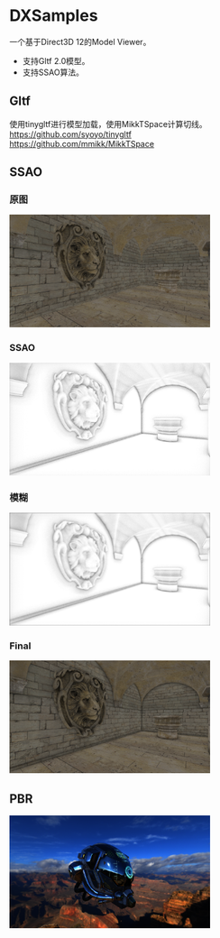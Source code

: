 # DXSamples
一个基于Direct3D 12的Model Viewer。
* 支持Gltf 2.0模型。
* 支持SSAO算法。
## Gltf
使用tinygltf进行模型加载，使用MikkTSpace计算切线。  
<https://github.com/syoyo/tinygltf>  
<https://github.com/mmikk/MikkTSpace>
## SSAO
### 原图
<img src="images/ssao_before.bmp" height="200">

### SSAO  
<img src="images/ssao.bmp" height="200">

### 模糊  
<img src="images/ssao_blur.bmp" height="200">

### Final  
<img src="images/ssao_after.bmp" height="200">

## PBR
<img src="images/pbribl.bmp" height="200">
